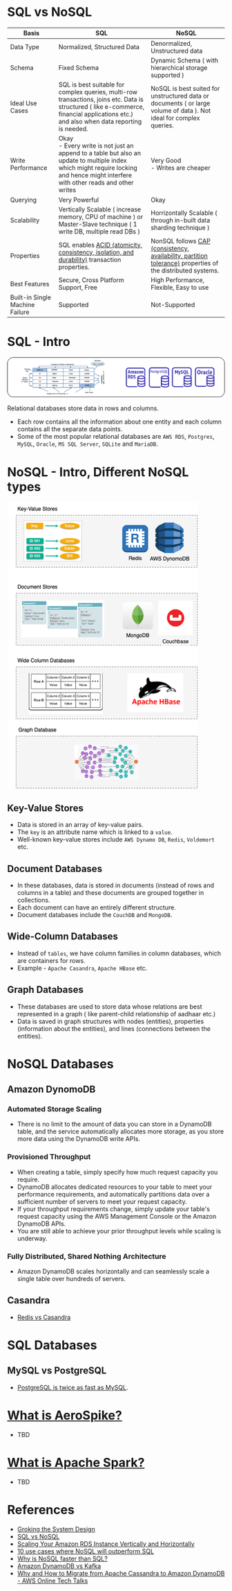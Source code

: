 
# SQL vs NoSQL

Basis                                 | SQL                                                                                                                                                                                                       | NoSQL                                                                                                                                                                                                                   |
---------------------------------------|-----------------------------------------------------------------------------------------------------------------------------------------------------------------------------------------------------------|-------------------------------------------------------------------------------------------------------------------------------------------------------------------------------------------------------------------------|
Data Type | Normalized, Structured Data                                                                                                                                                                               | Denormalized, Unstructured data                                                                                                                                                                                         |
Schema | Fixed Schema                                                                                                                                                                                              | Dynamic Schema ( with hierarchical storage supported )                                                                                                                                                                  |                                                                                             |
Ideal Use Cases | SQL is best suitable for complex queries, multi-row transactions, joins etc. Data is structured ( like e-commerce, financial applications etc.) and also when data reporting is needed.                   | NoSQL is best suited for unstructured data or documents ( or large volume of data ). Not ideal for complex queries.                                                                                                     |                                                                                             |
Write Performance | Okay<br/>- Every write is not just an append to a table but also an update to multiple index which might require locking and hence might interfere with other reads and other writes                      | Very Good<br/>- Writes are cheaper                                                                                                                                                                                      |                                                                                             |
Querying | Very Powerful                                                                                                                                                                                             | Okay                                                                                                                                                                                                                    |                                                                                             |
Scalability | Vertically Scalable ( increase memory, CPU of machine ) or Master-Slave technique ( 1 write DB, multiple read DBs )                                                                                       | Horrizontally Scalable ( through in-built data sharding technique )                                                                                                                                                     |                                                                                             |
Properties | SQL enables [ACID (atomicity, consistency, isolation, and durability)](https://github.com/Anshul619/System-Designs/blob/main/src/DesignComponents/SystemDesignGlossaries.md#acid-properties-of-the-transaction) transaction properties. | NonSQL follows [CAP (consistency, availability, partition tolerance)](https://github.com/Anshul619/System-Designs/blob/main/src/DesignComponents/SystemDesignGlossaries.md#cap-theorem-of-the-distributed-systems) properties of the distributed systems. |                                                                                             |
Best Features | Secure, Cross Platform Support, Free                                                                                                                                                                      | High Performance, Flexible, Easy to use                                                                                                                                                                                 |
Built-in Single Machine Failure | Supported                                                                                                                                                                                                 | Not-Supported                                                                                                                                                                                                           |

# SQL - Intro

<img title="SQL - Different Types" alt="Alt text" src="SQL - Different Types.drawio.png">

Relational databases store data in rows and columns.
- Each row contains all the information about one entity and each column contains all the separate data points.
- Some of the most popular relational databases are `AWS RDS`, `Postgres`, `MySQL`, `Oracle`, `MS SQL Server`, `SQLite` and `MariaDB`.

# NoSQL - Intro, Different NoSQL types

<img title="NoSQL - Different DB types" alt="Alt text" src="NoSQL - Different DB types.drawio.png">

## Key-Value Stores 
- Data is stored in an array of key-value pairs. 
- The `key` is an attribute name which is linked to a `value`. 
- Well-known key-value stores include `AWS Dynamo DB`, `Redis`, `Voldemort` etc.

## Document Databases 
- In these databases, data is stored in documents (instead of rows and columns in a table) and these documents are grouped together in collections. 
- Each document can have an entirely different structure. 
- Document databases include the `CouchDB` and `MongoDB`.

## Wide-Column Databases 
- Instead of `tables`, we have column families in column databases, which are containers for rows. 
- Example - `Apache Casandra`, `Apache HBase` etc.

## Graph Databases 
- These databases are used to store data whose relations are best represented in a graph ( like parent-child relationship of aadhaar etc.)
- Data is saved in graph structures with nodes (entities), properties (information about the entities), and lines (connections between the entities).

# NoSQL Databases

## Amazon DynomoDB

### Automated Storage Scaling 
- There is no limit to the amount of data you can store in a DynamoDB table, and the service automatically allocates more storage, as you store more data using the DynamoDB write APIs.

### Provisioned Throughput
- When creating a table, simply specify how much request capacity you require. 
- DynamoDB allocates dedicated resources to your table to meet your performance requirements, and automatically partitions data over a sufficient number of servers to meet your request capacity. 
- If your throughput requirements change, simply update your table's request capacity using the AWS Management Console or the Amazon DynamoDB APIs. 
- You are still able to achieve your prior throughput levels while scaling is underway.

### Fully Distributed, Shared Nothing Architecture
- Amazon DynamoDB scales horizontally and can seamlessly scale a single table over hundreds of servers.

## Casandra
- [Redis vs Casandra](https://www.upsolver.com/blog/redis-vs-apache-cassandra-choosing-between-these-real-time-databases)

# SQL Databases

## MySQL vs PostgreSQL
- [PostgreSQL is twice as fast as MySQL](https://itnext.io/benchmark-databases-in-docker-mysql-postgresql-sql-server-7b129368eed7).

# [What is AeroSpike?](https://aerospike.com)
- TBD

# [What is Apache Spark?](https://spark.apache.org)
- TBD

# References
- [Groking the System Design](https://www.educative.io/courses/grokking-the-system-design-interview/YQlK1mDPgpK)
- [SQL vs NoSQL](https://www.interviewbit.com/blog/sql-vs-nosql/)
- [Scaling Your Amazon RDS Instance Vertically and Horizontally](https://aws.amazon.com/blogs/database/scaling-your-amazon-rds-instance-vertically-and-horizontally/)
- [10 use cases where NoSQL will outperform SQL](https://www.networkworld.com/article/2999856/10-use-cases-where-nosql-will-outperform-sql.html)
- [Why is NoSQL faster than SQL?](https://softwareengineering.stackexchange.com/questions/175542/why-is-nosql-faster-than-sql)
- [Amazon DynamoDB vs Kafka](https://stackshare.io/stackups/amazon-dynamodb-vs-kafka)
- [Why and How to Migrate from Apache Cassandra to Amazon DynamoDB - AWS Online Tech Talks](https://www.youtube.com/watch?v=WuDGvG_4kC8)